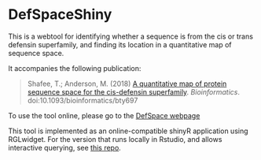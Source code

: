 # DefSpaceShiny

This is a webtool for identifying whether a sequence is from the cis or trans defensin superfamily, and finding its location in a quantitative map of sequence space.

It accompanies the following publication:

>Shafee, T.; Anderson, M. (2018) [A quantitative map of protein sequence space for the cis-defensin superfamily](https://academic.oup.com/bioinformatics/advance-article/doi/10.1093/bioinformatics/bty697/5068591). _Bioinformatics_. doi:10.1093/bioinformatics/bty697

To use the tool online, please go to the [DefSpace webpage](https://ts404.shinyapps.io/DefSpace)

This tool is implemented as an online-compatible shinyR application using RGLwidget. For the version that runs locally in Rstudio, and allows interactive querying, see [this repo](https://github.com/TS404/DefSpace).


